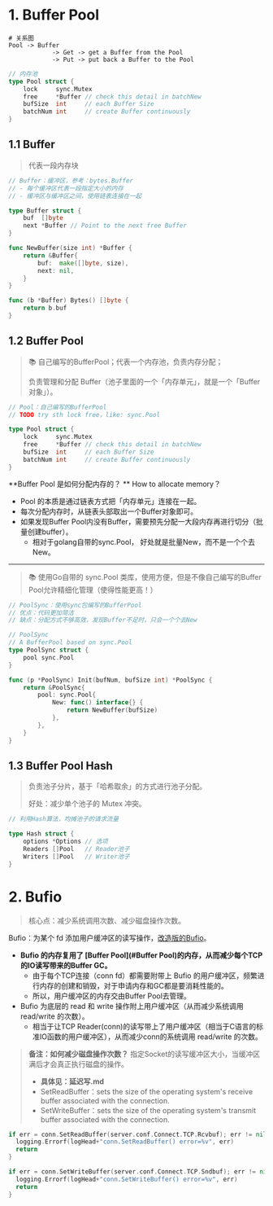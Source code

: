 # 1. Buffer Pool

~~~shell
# 关系图
Pool -> Buffer
     		-> Get -> get a Buffer from the Pool
     		-> Put -> put back a Buffer to the Pool
~~~

~~~go
// 内存池
type Pool struct {
	lock     sync.Mutex
	free     *Buffer // check this detail in batchNew
	bufSize  int     // each Buffer Size
	batchNum int     // create Buffer continuously
}

~~~

## 1.1 Buffer

> 代表一段内存块

~~~go
// Buffer：缓冲区，参考：bytes.Buffer
// - 每个缓冲区代表一段指定大小的内存
// - 缓冲区与缓冲区之间，使用链表连接在一起

type Buffer struct {
	buf  []byte
	next *Buffer // Point to the next free Buffer
}

func NewBuffer(size int) *Buffer {
	return &Buffer{
		buf:  make([]byte, size),
		next: nil,
	}
}

func (b *Buffer) Bytes() []byte {
	return b.buf
}
~~~

## 1.2 Buffer Pool

> 📚 自己编写的BufferPool；代表一个内存池，负责内存分配；
>
> 负责管理和分配 Buffer（池子里面的一个「内存单元」，就是一个「Buffer对象」）。

~~~go
// Pool：自己编写的BufferPool
// TODO try sth lock free，like: sync.Pool

type Pool struct {
	lock     sync.Mutex
	free     *Buffer // check this detail in batchNew
	bufSize  int     // each Buffer Size
	batchNum int     // create Buffer continuously
}
~~~

**Buffer Pool 是如何分配内存的？ **  How to allocate memory？

- Pool 的本质是通过链表方式把「内存单元」连接在一起。
- 每次分配内存时，从链表头部取出一个Buffer对象即可。
- 如果发现Buffer Pool内没有Buffer，需要预先分配一大段内存再进行切分（批量创建buffer）。
  - 相对于golang自带的sync.Pool， 好处就是批量New，而不是一个个去New。

---

> 📚 使用Go自带的 sync.Pool 类库，使用方便，但是不像自己编写的Buffer Pool允许精细化管理（使得性能更高！）

~~~go
// PoolSync：使用sync包编写的BufferPool
// 优点：代码更加简洁
// 缺点：分配方式不够高效，发现Buffer不足时，只会一个个去New

// PoolSync
// A BufferPool based on sync.Pool
type PoolSync struct {
	pool sync.Pool
}

func (p *PoolSync) Init(bufNum, bufSize int) *PoolSync {
	return &PoolSync{
		pool: sync.Pool{
			New: func() interface{} {
				return NewBuffer(bufSize)
			},
		},
	}
}
~~~

## 1.3 Buffer  Pool Hash

> 负责池子分片，基于「哈希取余」的方式进行池子分配。
>
> 好处：减少单个池子的 Mutex 冲突。

~~~go
// 利用Hash算法，均摊池子的请求流量

type Hash struct {
	options *Options // 选项
	Readers []Pool   // Reader池子
	Writers []Pool   // Writer池子
}
~~~

# 2. Bufio

> 核心点：减少系统调用次数、减少磁盘操作次数。

Bufio：为某个 fd 添加用户缓冲区的读写操作，[改造版的Bufio](./bufio/bufio(缓冲区读写-增强).md)。

- **Bufio 的内存复用了 [Buffer Pool](#Buffer Pool)的内存，从而减少每个TCP的IO读写带来的Buffer GC。**
    - 由于每个TCP连接（conn fd）都需要附带上 Bufio 的用户缓冲区，频繁进行内存的创建和销毁，对于申请内存和GC都是要消耗性能的。
    - 所以，用户缓冲区的内存交由Buffer Pool去管理。
- Bufio 为底层的 read 和 write 操作附上用户缓冲区（从而减少系统调用 read/write 的次数）。
    - 相当于让TCP Reader(conn)的读写带上了用户缓冲区（相当于C语言的标准IO函数的用户缓冲区），从而减少conn的系统调用 read/write 的次数。

> **备注：如何减少磁盘操作次数？** 指定Socket的读写缓冲区大小，当缓冲区满后才会真正执行磁盘的操作。
>
> - **具体见：延迟写.md**  
> - SetReadBuffer：sets the size of the operating system's receive buffer associated with the connection.
> - SetWriteBuffer：sets the size of the operating system's transmit buffer associated with the connection.

~~~go
if err = conn.SetReadBuffer(server.conf.Connect.TCP.Rcvbuf); err != nil {
  logging.Errorf(logHead+"conn.SetReadBuffer() error=%v", err)
  return
}

if err = conn.SetWriteBuffer(server.conf.Connect.TCP.Sndbuf); err != nil {
  logging.Errorf(logHead+"conn.SetWriteBuffer() error=%v", err)
  return
}
~~~

